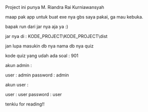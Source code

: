Project ini punya M. Riandra Rai Kurniawansyah

maap pak app untuk buat exe nya gbs saya pakai, ga mau kebuka.

bapak run dari jar nya aja ya :) 

jar nya di : KODE_PROJECT\KODE_PROJECT\dist


jan lupa masukin db nya 
nama db nya quiz


kode quiz yang udah ada soal : 901

akun admin :

user : admin
password : admin

akun user :

user : user
password : user

tenkiu for reading!!

